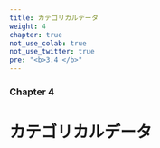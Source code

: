 ```yaml
---
title: カテゴリカルデータ
weight: 4
chapter: true
not_use_colab: true
not_use_twitter: true
pre: "<b>3.4 </b>"
---
```


### Chapter 4

# カテゴリカルデータ
